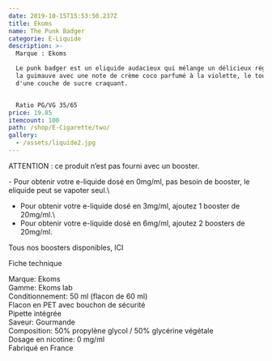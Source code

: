 ```yaml
---
date: 2019-10-15T15:53:50.237Z
title: Ekoms
name: The Punk Badger
categorie: E-Liquide
description: >-
  Marque : Ekoms

  Le punk badger est un eliquide audacieux qui mélange un délicieux réglisse, de
  la guimauve avec une note de crème coco parfumé à la violette, le tout enrobé
  d'une couche de sucre craquant.


  Ratio PG/VG 35/65
price: 19.85
itemcount: 100
path: /shop/E-Cigarette/two/
gallery:
  - /assets/liquide2.jpg
---
```

ATTENTION : ce produit n’est pas fourni avec un booster.

\- Pour obtenir votre e-liquide dosé en 0mg/ml, pas besoin de booster, le eliquide peut se vapoter seul.\
- Pour obtenir votre e-liquide dosé en 3mg/ml, ajoutez 1 booster de 20mg/ml.\
- Pour obtenir votre e-liquide dosé en 6mg/ml, ajoutez 2 boosters de 20mg/ml.

Tous nos boosters disponibles, ICI

Fiche technique

Marque: Ekoms\
Gamme: Ekoms lab\
Conditionnement: 50 ml (flacon de 60 ml)\
Flacon en PET avec bouchon de sécurité\
Pipette intégrée\
Saveur: Gourmande\
Composition: 50% propylène glycol / 50% glycérine végétale\
Dosage en nicotine: 0 mg/ml\
Fabriqué en France
